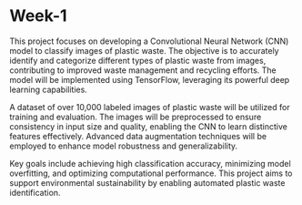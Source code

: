# Week-1
This project focuses on developing a Convolutional Neural Network (CNN) model to classify images of plastic waste. The objective is to accurately identify and categorize different types of plastic waste from images, contributing to improved waste management and recycling efforts. The model will be implemented using TensorFlow, leveraging its powerful deep learning capabilities.

A dataset of over 10,000 labeled images of plastic waste will be utilized for training and evaluation. The images will be preprocessed to ensure consistency in input size and quality, enabling the CNN to learn distinctive features effectively. Advanced data augmentation techniques will be employed to enhance model robustness and generalizability.

Key goals include achieving high classification accuracy, minimizing model overfitting, and optimizing computational performance. This project aims to support environmental sustainability by enabling automated plastic waste identification.
